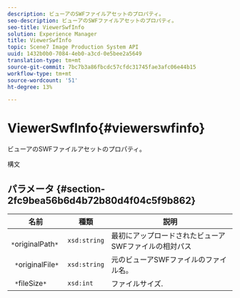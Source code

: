 ```yaml
---
description: ビューアのSWFファイルアセットのプロパティ。
seo-description: ビューアのSWFファイルアセットのプロパティ。
seo-title: ViewerSwfInfo
solution: Experience Manager
title: ViewerSwfInfo
topic: Scene7 Image Production System API
uuid: 1432b0b0-7084-4eb0-a3cd-0e5bee2a5649
translation-type: tm+mt
source-git-commit: 7bc7b3a86fbcdc57cfdc31745fae3afc06e44b15
workflow-type: tm+mt
source-wordcount: '51'
ht-degree: 13%

---
```



# ViewerSwfInfo{#viewerswfinfo}

ビューアのSWFファイルアセットのプロパティ。

構文

## パラメータ {#section-2fc9bea56b6d4b72b80d4f04c5f9b862}

| 名前 | 種類 | 説明 |
|---|---|---|
| ` *`originalPath`*` | `xsd:string` | 最初にアップロードされたビューアSWFファイルの相対パス |
| ` *`originalFile`*` | `xsd:string` | 元のビューアSWFファイルのファイル名。 |
| ` *`fileSize`*` | `xsd:int` | ファイルサイズ. |

